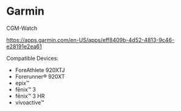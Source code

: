 # Garmin

CGM-Watch

https://apps.garmin.com/en-US/apps/eff8409b-4d52-4813-9c46-e28191e2ea61

Compatible Devices:
* ForeAthlete 920XTJ
* Forerunner® 920XT
* epix™
* fēnix™ 3
* fēnix™ 3 HR
* vívoactive™